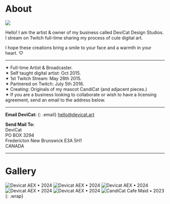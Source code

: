 # About
![](img/dc.png)

Hello! I am the artist & owner of my business called DeviCat Design Studios. I stream on Twitch full-time sharing my process of cute digital art. 

I hope these creations bring a smile to your face and a warmth in your heart. ♡

---
✦ Full-time Artist & Broadcaster. <br>
✦ Self taught digital artist: Oct 2015. <br>
✦ 1st Twitch Stream: May 28th 2015. <br>
✦ Partnered on Twitch: July 5th 2016. <br>
✦ Creating: Originals of my mascot CandiCat (and adjacent pieces.) <br>
✦ If you are a business looking to collaborate or wish to have a licensing agreement, send an email to the address below.<br>

---
<!-- ---
--- -->

**Email DeviCat:**
{: .email}
[hello@devicat.art](mailto:hello@devicat.art)

**Send Mail To:** <br>
DeviCat <br>
PO BOX 3294 <br>
Fredericton New Brunswick E3A 5H1 <br>
CANADA <br>

---

# Gallery

![Devicat AEX • 2024](img/devicat_AEX_2024_001.jpeg)
![Devicat AEX • 2024](img/devicat_AEX_2024_002.jpeg)
![Devicat AEX • 2024](img/devicat_AEX_2024_003.jpeg)
![Devicat AEX • 2024](img/devicat_AEX_2024_004.jpeg)
![Devicat AEX • 2024](img/devicat_AEX_2024_005.jpeg)
![CandiCat Cafe Maid • 2023](img/CandiCatCafeMaid2023.png)
{: .wrap}
